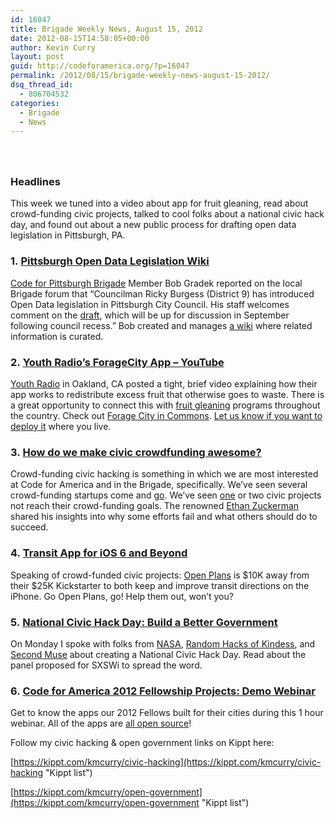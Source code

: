 ```yaml
---
id: 16047
title: Brigade Weekly News, August 15, 2012
date: 2012-08-15T14:58:05+00:00
author: Kevin Curry
layout: post
guid: http://codeforamerica.org/?p=16047
permalink: /2012/08/15/brigade-weekly-news-august-15-2012/
dsq_thread_id:
  - 806704532
categories:
  - Brigade
  - News
---
```

### 

&nbsp;

### Headlines

This week we tuned into a video about app for fruit gleaning, read about crowd-funding civic projects, talked to cool folks about a national civic hack day, and found out about a new public process for drafting open data legislation in Pittsburgh, PA.

### 1. <a href="https://sites.google.com/site/pghopendataleg/" target="_blank" data-bitly-type="bitly_hover_card">Pittsburgh Open Data Legislation Wiki</a>

[Code for Pittsburgh Brigade](https://groups.google.com/a/codeforamerica.org/forum/#!forum/pittsburgh-brigade "Brigade Google group") Member Bob Gradek reported on the local Brigade forum that &#8220;Councilman Ricky Burgess (District 9) has introduced Open Data legislation in Pittsburgh City Council. His staff welcomes comment on the <a href="https://sites.google.com/site/pghopendataleg/draft-legislation-wiki" data-bitly-type="bitly_hover_card">draft</a>, which will be up for discussion in September following council recess.&#8221; Bob created and manages [a wiki](https://sites.google.com/site/pghopendataleg/home "PGH Open Data Catalog Wiki") where related information is curated.

### 2. <a href="http://www.youtube.com/watch?v=I2ZD0iR-hbk&feature=youtu.be" target="_blank" data-bitly-type="bitly_hover_card">Youth Radio&#8217;s ForageCity App &#8211; YouTube</a>

[Youth Radio](http://www.youthradio.org/ "Youth Radio home") in Oakland, CA posted a tight, brief video explaining how their app works to redistribute excess fruit that otherwise goes to waste. There is a great opportunity to connect this with [fruit gleaning](https://www.google.com/search?q=fruit%20gleaning "Google search for fruit gleaning") programs throughout the country. Check out [Forage City in Commons](http://commons.codeforamerica.org/apps/forage-city "Commons page for Forage City"). [Let us know if you want to deploy it](http://brigade.codeforamerica.org/pages/apps "Brigade apps activity page") where you live.

### 3. [How do we make civic crowdfunding awesome?](http://www.ethanzuckerman.com/blog/2012/08/10/how-do-we-make-civic-crowdfunding-awesome/ "Ethan Zuckerman's blog post")

Crowd-funding civic hacking is something in which we are most interested at Code for America and in the Brigade, specifically. We&#8217;ve seen several crowd-funding startups come and [go](http://www.civicsponsor.org/ "civicsponsor.org"). We&#8217;ve seen [one](http://codeforamerica.org/2012/05/03/kickstarting-art-around-creating-a-community-of-curators/ "Art Around Kickstarter post on CfA blog") or two civic projects not reach their crowd-funding goals. The renowned [Ethan Zuckerman](http://en.wikipedia.org/wiki/Ethan_Zuckerman "Ethan's wiki page") shared his insights into why some efforts fail and what others should do to succeed.

### 4. [Transit App for iOS 6 and Beyond](http://www.kickstarter.com/projects/228865951/transit-app-for-ios-6-and-beyond "OpenPlans' Kickstarter for a transit app")

Speaking of crowd-funded civic projects: [Open Plans](http://www.openplans.org "Open Plans' web site") is $10K away from their $25K Kickstarter to both keep and improve transit directions on the iPhone. Go Open Plans, go! Help them out, won&#8217;t you?

### 5. [National Civic Hack Day: Build a Better Government](http://panelpicker.sxsw.com/vote/4382 "SWSX panel picker")

On Monday I spoke with folks from [NASA](http://open.nasa.gov/ "NASA Open"), [Random Hacks of Kindess](http://www.rhok.org/ "RHoK home"), and [Second Muse](http://secondmuse.com/ "Second Muse home") about creating a National Civic Hack Day. Read about the panel proposed for SXSWi to spread the word.

### 6. [Code for America 2012 Fellowship Projects: Demo Webinar](http://cfa2012webinar.eventbrite.com/ "Eventbrite")

Get to know the apps our 2012 Fellows built for their cities during this 1 hour webinar. All of the apps are [all open source](https://github.com/codeforamerica/ "CfA GitHub")!

Follow my civic hacking & open government links on Kippt here:
  
[https://kippt.com/kmcurry/civic-hacking](https://kippt.com/kmcurry/civic-hacking "Kippt list")
  
[https://kippt.com/kmcurry/open-government](https://kippt.com/kmcurry/open-government "Kippt list")

&nbsp;